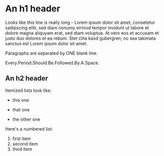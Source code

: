 An h1 header
====

Looks like this line is really long - Lorem ipsum dolor sit amet, consetetur sadipscing elitr, sed diam nonumy eirmod tempor invidunt ut labore et dolore magna aliquyam erat, sed diam voluptua. At vero eos et accusam et justo duo dolores et ea rebum. Stet clita kasd gubergren, no sea takimata sanctus est Lorem ipsum dolor sit amet.







Paragraphs are separated by ONE blank line.

Every.Period.Should.Be.Followed.By.A.Space.

An h2 header
---

Itemized lists look like:

  * this one
   * that one
  
* the other one


Here's a numbered list:

 1. first item
  2. second item
   3. third item

